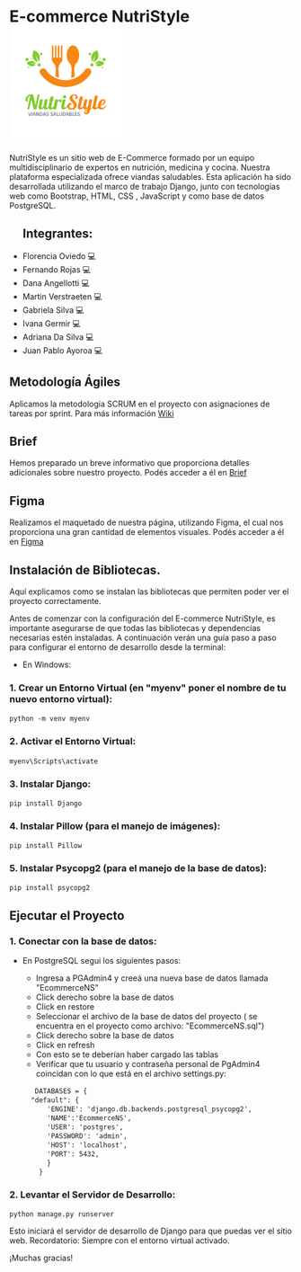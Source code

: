 # E-commerce NutriStyle <img src="https://github.com/CodeSystem2022/CodeStyle_E-commerce/blob/main/app/static/app/img/Logos/NutriStyle.png" alt="NutriStyle" width="200" height="200">

NutriStyle es un sitio web de E-Commerce formado por un equipo multidisciplinario de expertos en nutrición, medicina y cocina. Nuestra plataforma especializada ofrece viandas saludables.
Esta aplicación ha sido desarrollada utilizando el marco de trabajo Django, junto con tecnologías web como Bootstrap, HTML, CSS , JavaScript y como base de datos PostgreSQL.

<ul>
<h2>Integrantes: </h2>
  <li> Florencia Oviedo 💻</li>
  <li> Fernando Rojas 💻</li>
  <li> Dana Angellotti 💻</li>
  <li>Martin Verstraeten 💻</li>
  <li> Gabriela Silva 💻</li>
  <li> Ivana Germir 💻</li>
  <li> Adriana Da Silva 💻</li>
  <li> Juan Pablo Ayoroa 💻</li>
 </ul>

## Metodología Ágiles
Aplicamos la metodologia SCRUM en el proyecto con asignaciones de tareas por sprint.
Para más información [Wiki](https://github.com/CodeSystem2022/CodeStyle_E-commerce/wiki)

## Brief

Hemos preparado un breve informativo que proporciona detalles adicionales sobre nuestro proyecto. Podés acceder a él en [Brief](https://drive.google.com/file/d/1fbLWgHTvenVI_MaYhmyX_VmZexKky5Ds/view?usp=sharing)  

## Figma
Realizamos el maquetado de nuestra página, utilizando Figma, el cual nos proporciona una gran cantidad de elementos visuales. Podés acceder a él en [Figma](https://www.figma.com/file/780vnDRRmVu9nQfBhxHqf0/NutriStyle?type=design&node-id=0-1&mode=design&t=ImzpkiP21BJktXKk-0)  

## Instalación de Bibliotecas. 
Aquí explicamos como se instalan las bibliotecas que permiten poder ver el proyecto correctamente.

Antes de comenzar con la configuración del E-commerce NutriStyle, es importante asegurarse de que todas las bibliotecas y dependencias necesarias estén instaladas. 
A continuación verán una guía paso a paso para configurar el entorno de desarrollo desde la terminal:

- En Windows:
### 1. Crear un Entorno Virtual (en "myenv" poner el nombre de tu nuevo entorno virtual):

```shell
python -m venv myenv
```

### 2. Activar el Entorno Virtual:



```shell
myenv\Scripts\activate
```

### 3. Instalar Django:

```shell
pip install Django
```

### 4. Instalar Pillow (para el manejo de imágenes):

```shell
pip install Pillow
```

### 5. Instalar Psycopg2 (para el manejo de la base de datos):

```shell
pip install psycopg2
```

## Ejecutar el Proyecto

### 1. Conectar con la base de datos:  
* En PostgreSQL segui los siguientes pasos:
  
   - Ingresa a PGAdmin4 y creeá una nueva base de datos llamada "EcommerceNS"
   - Click derecho sobre la base de datos
   - Click en restore
   - Seleccionar el archivo de la base de datos del proyecto ( se encuentra en el proyecto como archivo: "EcommerceNS.sql")
   - Click derecho sobre la base de datos
   - Click en refresh
   - Con esto se te deberían haber cargado las tablas
   - Verificar que tu usuario y contraseña personal de PgAdmin4 coincidan con lo que está en el archivo settings.py:
     
  ```shell
     DATABASES = {
    "default": {
        'ENGINE': 'django.db.backends.postgresql_psycopg2',
        'NAME':'EcommerceNS',
        'USER': 'postgres',
        'PASSWORD': 'admin',
        'HOST': 'localhost',
        'PORT': 5432,
        }
      }
  ```
     
### 2.  Levantar el Servidor de Desarrollo:

```shell
python manage.py runserver
```

Esto iniciará el servidor de desarrollo de Django para que puedas ver el sitio web. Recordatorio: Siempre con el entorno virtual activado.

¡Muchas gracias!


